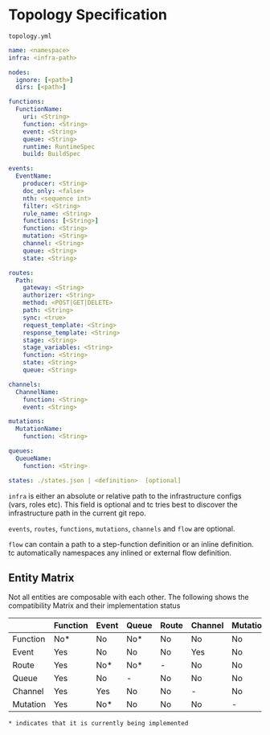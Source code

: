 # Topology Specification

`topology.yml`


```yaml
name: <namespace>
infra: <infra-path>

nodes:
  ignore: [<path>]
  dirs: [<path>]

functions:
  FunctionName:
    uri: <String>
    function: <String>
    event: <String>
    queue: <String>
    runtime: RuntimeSpec
    build: BuildSpec

events:
  EventName:
    producer: <String>
	doc_only: <false>
	nth: <sequence int>
	filter: <String>
	rule_name: <String>
    functions: [<String>]
    function: <String>
    mutation: <String>
    channel: <String>
    queue: <String>
    state: <String>

routes:
  Path:
    gateway: <String>
    authorizer: <String>
    method: <POST|GET|DELETE>
	path: <String>
    sync: <true>
    request_template: <String>
    response_template: <String>
    stage: <String>
    stage_variables: <String>
    function: <String>
    state: <String>
    queue: <String>

channels:
  ChannelName:
    function: <String>
    event: <String>

mutations:
  MutationName:
    function: <String>

queues:
  QueueName:
    function: <String>

states: ./states.json | <definition>  [optional]

```

`infra` is either an absolute or relative path to the infrastructure configs (vars, roles etc). This field is optional and tc tries best to discover the infrastructure path in the current git repo.

`events`, `routes`, `functions`, `mutations`, `channels` and `flow` are optional.

`flow` can contain a path to a step-function definition or an inline definition. tc automatically namespaces any inlined or external flow definition.


## Entity Matrix

Not all entities are composable with each other. The following shows the compatibility Matrix and their implementation status


|          | Function | Event | Queue | Route | Channel | Mutation |
|----------|----------|-------|-------|-------|---------|----------|
| Function | No*      | No    | No*   | No    | No      | No       |
| Event    | Yes      | No    | No    | No    | Yes     | No       |
| Route    | Yes      | No*   | No*   | -     | No      | No       |
| Queue    | Yes      | No    | -     | No    | No      | No       |
| Channel  | Yes      | Yes   | No    | No    | -       | No       |
| Mutation | Yes      | No*   | No    | No    | No      | -        |

```admonish info
* indicates that it is currently being implemented
```
